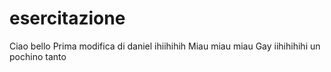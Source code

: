 # esercitazione
Ciao bello
Prima modifica di daniel ihiihihih
Miau miau miau
Gay iihihihihi un pochino tanto